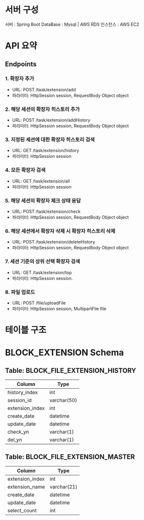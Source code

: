 # 서버 구성
서버 : Spring Boot
DataBase : Mysql | AWS RDS
인스턴스 : AWS EC2

# API 요약
## Endpoints
### 1. 확장자 추가
- URL: POST /task/extension/add
- 파라미터: HttpSession session, RequestBody Object object
### 2. 해당 세션의 확장자 히스토리 추가
- URL: POST /task/extension/addHistory
- 파라미터: HttpSession session, RequestBody Object object
### 3. 지정된 세션에 대한 확장자 히스토리 검색
- URL: GET /task/extension/history
- 파라미터: HttpSession session
### 4. 모든 확장자 검색 
- URL: GET /task/extension/all
- 파라미터: HttpSession session
### 5. 해당 세션의 확장자 체크 상태 응답
- URL: POST /task/extension/check
- 파라미터: HttpSession session, RequestBody Object object
### 6. 해당 세션에서 확장자 삭제 시 확장자 히스토리 삭제
- URL: POST /task/extension/deleteHistory
- 파라미터: HttpSession session, RequestBody Object object
### 7. 세션 기준의 상위 선택 확장자 검색
- URL: GET /task/extension/top
- 파라미터: HttpSession session.
### 8. 파일 업로드
- URL: POST /file/uploadFile
- 파라미터: HttpSession session, MultipartFile file

# 테이블 구조
# BLOCK_EXTENSION Schema

## Table: BLOCK_FILE_EXTENSION_HISTORY
| Column           | Type       |
| ---------------- | ---------- |
| history_index    | int        |
| session_id       | varchar(50)|
| extension_index  | int        |
| create_date      | datetime   |
| update_date      | datetime   |
| check_yn         | varchar(1) |
| del_yn           | varchar(1) |

## Table: BLOCK_FILE_EXTENSION_MASTER
| Column           | Type         |
| ---------------- | ------------ |
| extension_index  | int          |
| extension_name   | varchar(21)  |
| create_date      | datetime     |
| update_date      | datetime     |
| select_count     | int          |


